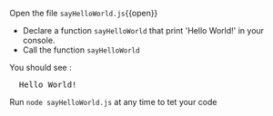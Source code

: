 
Open the file `sayHelloWorld.js`{{open}}

- Declare a function `sayHelloWorld` that print 'Hello World!' in your console.
- Call the function `sayHelloWorld`

You should see :
<pre class="file">
  Hello World!
</pre>

Run `node sayHelloWorld.js` at any time to tet your code